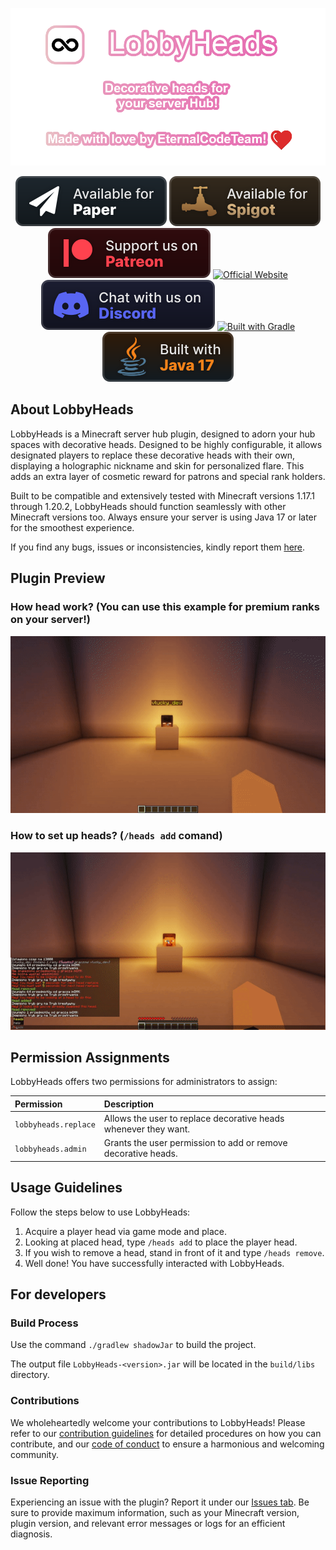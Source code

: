 <div align="center">

![LobbyHeads](/assets/lobbyheads-banner.png)

[![Supported by Paper](https://raw.githubusercontent.com/intergrav/devins-badges/v3/assets/cozy/supported/paper_vector.svg)](https://papermc.io)
[![Supported by Spigot](https://raw.githubusercontent.com/intergrav/devins-badges/v3/assets/cozy/supported/spigot_vector.svg)](https://spigotmc.org)
[![Patreon](https://raw.githubusercontent.com/intergrav/devins-badges/v3/assets/cozy/donate/patreon-plural_vector.svg)](https://www.patreon.com/eternalcode)
[![Official Website](https://raw.githubusercontent.com/intergrav/devins-badges/v3/assets/cozy/documentation/website_vector.svg)](https://eternalcode.pl/)
[![Join Our Discord](https://raw.githubusercontent.com/intergrav/devins-badges/v3/assets/cozy/social/discord-plural_vector.svg)](https://discord.gg/FQ7jmGBd6c)
[![Built with Gradle](https://raw.githubusercontent.com/intergrav/devins-badges/v3/assets/cozy/built-with/gradle_vector.svg)](https://gradle.org/)
[![Built with Java](https://raw.githubusercontent.com/intergrav/devins-badges/v3/assets/cozy/built-with/java17_vector.svg)](https://www.java.com/)
</div>

## About LobbyHeads

LobbyHeads is a Minecraft server hub plugin, designed to adorn your hub spaces with decorative heads. Designed to be highly configurable, it allows designated players to replace these decorative heads with their own, displaying a holographic nickname and skin for personalized flare. This adds an extra layer of cosmetic reward for patrons and special rank holders.

Built to be compatible and extensively tested with Minecraft versions 1.17.1 through 1.20.2, LobbyHeads should function seamlessly with other Minecraft versions too. Always ensure your server is using Java 17 or later for the smoothest experience.

If you find any bugs, issues or inconsistencies, kindly report them [here](https://github.com/eternalcodeteam/lobbyheads/issues).

## Plugin Preview

### How head work? (You can use this example for **premium** ranks on your server!)
![gif](/assets/head%20work%2020fps.gif)


### How to set up heads? (`/heads add` comand)
![gif](/assets/head%20setup%2020fps.gif)

## Permission Assignments

LobbyHeads offers two permissions for administrators to assign:

| Permission           | Description                                                     |
|:---------------------|:----------------------------------------------------------------|
| `lobbyheads.replace` | Allows the user to replace decorative heads whenever they want. |
| `lobbyheads.admin`   | Grants the user permission to add or remove decorative heads.   |

## Usage Guidelines

Follow the steps below to use LobbyHeads:

1. Acquire a player head via game mode and place.
2. Looking at placed head, type `/heads add` to place the player head.
3. If you wish to remove a head, stand in front of it and type `/heads remove`.
4. Well done! You have successfully interacted with LobbyHeads.

## For developers

### Build Process

Use the command `./gradlew shadowJar` to build the project.

The output file `LobbyHeads-<version>.jar` will be located in the `build/libs` directory.

### Contributions

We wholeheartedly welcome your contributions to LobbyHeads! Please refer to our [contribution guidelines](.github/CONTRIBUTING.md) for detailed procedures on how you can contribute, and our [code of conduct](./.github/CODE_OF_CONDUCT.md) to ensure a harmonious and welcoming community.

### Issue Reporting

Experiencing an issue with the plugin? Report it under our [Issues tab](https://github.com/EternalCodeTeam/LobbyHeads/issues). Be sure to provide maximum information, such as your Minecraft version, plugin version, and relevant error messages or logs for an efficient diagnosis.
